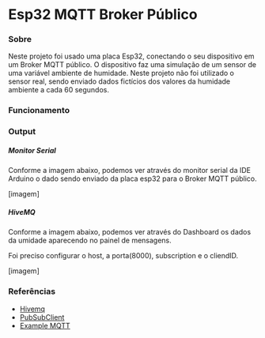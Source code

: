 # Esp32 MQTT Broker Público



### Sobre

Neste projeto foi usado uma placa Esp32, conectando o seu dispositivo em um Broker MQTT público. O dispositivo faz uma simulação de um sensor de uma variável ambiente de humidade. Neste projeto não foi utilizado o sensor real, sendo enviado dados fictícios dos valores da humidade ambiente a cada 60 segundos.

### Funcionamento

### Output
##### Monitor Serial

Conforme a imagem abaixo, podemos ver através do monitor serial da IDE Arduino o dado sendo enviado da placa esp32 para o Broker MQTT público.

[imagem]
##### HiveMQ

Conforme a imagem abaixo, podemos ver através do Dashboard os dados da umidade aparecendo no painel de mensagens.

Foi preciso configurar o host, a porta(8000), subscription e o cliendID.

[imagem]

### Referências

- [Hivemq](https://www.hivemq.com/mqtt-cloud-broker/) 
- [PubSubClient](https://github.com/knolleary/pubsubclient)
- [Example MQTT](https://github.com/knolleary/pubsubclient/tree/master/examples/mqtt_basic)

